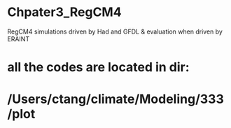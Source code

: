 # Chpater3_RegCM4
RegCM4 simulations driven by Had and GFDL &amp; evaluation when driven by ERAINT

# all the codes are located in dir:
# /Users/ctang/climate/Modeling/333/plot
